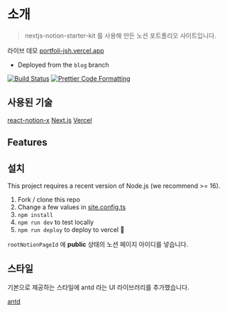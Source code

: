 # 소개

> nextjs-notion-starter-kit 를 사용해 만든 노션 포트폴리오 사이트입니다.

라이브 데모 [portfoli-jsh.vercel.app](https://portfolio-jsh.vercel.app)

- Deployed from the `blog` branch

[![Build Status](https://github.com/jeonsohyeon/nextjs-notion-starter-kit/actions/workflows/build.yml/badge.svg)](https://github.com/jeonsohyeon/nextjs-notion-starter-kit/actions/workflows/build.yml) [![Prettier Code Formatting](https://img.shields.io/badge/code_style-prettier-brightgreen.svg)](https://prettier.io)

## 사용된 기술

[react-notion-x](https://github.com/NotionX/react-notion-x)
[Next.js](https://nextjs.org/)
[Vercel](https://vercel.com)

## Features

## 설치

This project requires a recent version of Node.js (we recommend >= 16).

1. Fork / clone this repo
2. Change a few values in [site.config.ts](./site.config.ts)
3. `npm install`
4. `npm run dev` to test locally
5. `npm run deploy` to deploy to vercel 💪

`rootNotionPageId` 에 **public** 상태의 노션 페이지 아이디를 넣습니다.

## 스타일

기본으로 제공하는 스타일에 antd 라는 UI 라이브러리를 추가했습니다.

[antd](https://github.com/ant-design/ant-design)
